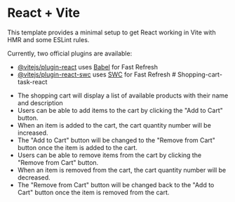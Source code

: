 # React + Vite

This template provides a minimal setup to get React working in Vite with HMR and some ESLint rules.

Currently, two official plugins are available:

- [@vitejs/plugin-react](https://github.com/vitejs/vite-plugin-react/blob/main/packages/plugin-react/README.md) uses [Babel](https://babeljs.io/) for Fast Refresh
- [@vitejs/plugin-react-swc](https://github.com/vitejs/vite-plugin-react-swc) uses [SWC](https://swc.rs/) for Fast Refresh
#   S h o p p i n g - c a r t - t a s k - r e a c t 

 
* The shopping cart will display a list of available products with their name and description
* Users can be able to add items to the cart by clicking the "Add to Cart" button.
* When an item is added to the cart, the cart quantity number will be increased.
* The "Add to Cart" button will be changed to the "Remove from Cart" button once the item is added to the cart.
* Users can be able to remove items from the cart by clicking the "Remove from Cart" button.
* When an item is removed from the cart, the cart quantity number will be decreased.
* The "Remove from Cart" button will be changed back to the "Add to Cart" button once the item is removed from the cart.
 
